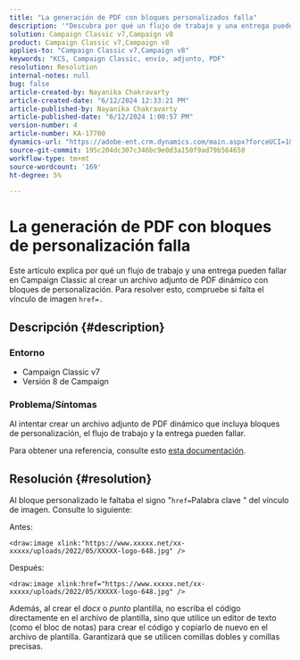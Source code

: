 ```yaml
---
title: "La generación de PDF con bloques personalizados falla"
description: '"Descubra por qué un flujo de trabajo y una entrega pueden fallar en Campaign Classic al crear un archivo adjunto de PDF dinámico con bloques de personalización".'
solution: Campaign Classic v7,Campaign v8
product: Campaign Classic v7,Campaign v8
applies-to: "Campaign Classic v7,Campaign v8"
keywords: "KCS, Campaign Classic, envío, adjunto, PDF"
resolution: Resolution
internal-notes: null
bug: false
article-created-by: Nayanika Chakravarty
article-created-date: "6/12/2024 12:33:21 PM"
article-published-by: Nayanika Chakravarty
article-published-date: "6/12/2024 1:00:57 PM"
version-number: 4
article-number: KA-17700
dynamics-url: "https://adobe-ent.crm.dynamics.com/main.aspx?forceUCI=1&pagetype=entityrecord&etn=knowledgearticle&id=0328b4ee-b728-ef11-840b-6045bd0065b6"
source-git-commit: 195c204dc307c346bc9e0d3a150f9ad79b564650
workflow-type: tm+mt
source-wordcount: '169'
ht-degree: 5%

---
```


# La generación de PDF con bloques de personalización falla


Este artículo explica por qué un flujo de trabajo y una entrega pueden fallar en Campaign Classic al crear un archivo adjunto de PDF dinámico con bloques de personalización. Para resolver esto, compruebe si falta el vínculo de imagen `href=.`

## Descripción {#description}


### <b>Entorno</b>

- Campaign Classic v7
- Versión 8 de Campaign


### <b>Problema/Síntomas</b>

Al intentar crear un archivo adjunto de PDF dinámico que incluya bloques de personalización, el flujo de trabajo y la entrega pueden fallar.

Para obtener una referencia, consulte esto [esta documentación](https://experienceleague.adobe.com/docs/campaign-classic/using/sending-messages/personalizing-deliveries/generating-personalized-pdf-documents.html?lang=en).


## Resolución {#resolution}


Al bloque personalizado le faltaba el signo &quot;`href=`Palabra clave &quot; del vínculo de imagen. Consulte lo siguiente:

Antes:

`<draw:image xlink:"https://www.xxxxx.net/xx-xxxxx/uploads/2022/05/XXXXX-logo-648.jpg" />`

Después:

`<draw:image xlink:href="https://www.xxxxx.net/xx-xxxxx/uploads/2022/05/XXXXX-logo-648.jpg" />`

Además, al crear el *docx* o *punto* plantilla, no escriba el código directamente en el archivo de plantilla, sino que utilice un editor de texto (como el bloc de notas) para crear el código y copiarlo de nuevo en el archivo de plantilla. Garantizará que se utilicen comillas dobles y comillas precisas.
